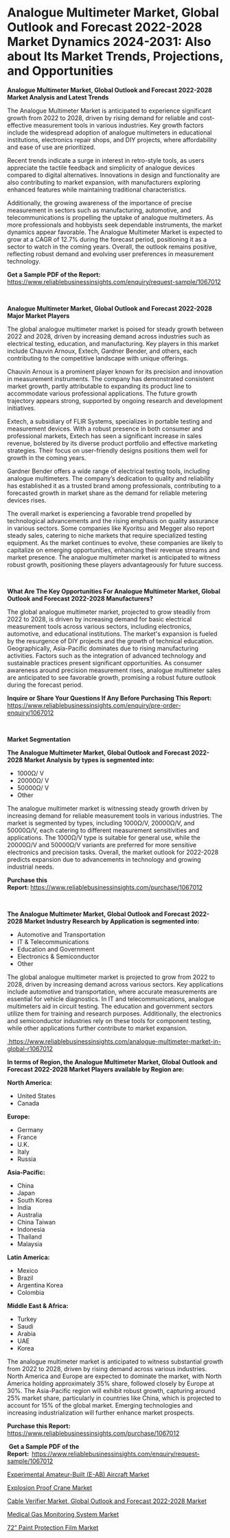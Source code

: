 <p><h1>Analogue Multimeter Market, Global Outlook and Forecast 2022-2028 Market Dynamics 2024-2031: Also about Its Market Trends, Projections, and Opportunities</h1></p><p><strong>Analogue Multimeter Market, Global Outlook and Forecast 2022-2028 Market Analysis and Latest Trends</strong></p>
<p><p>The Analogue Multimeter Market is anticipated to experience significant growth from 2022 to 2028, driven by rising demand for reliable and cost-effective measurement tools in various industries. Key growth factors include the widespread adoption of analogue multimeters in educational institutions, electronics repair shops, and DIY projects, where affordability and ease of use are prioritized. </p><p>Recent trends indicate a surge in interest in retro-style tools, as users appreciate the tactile feedback and simplicity of analogue devices compared to digital alternatives. Innovations in design and functionality are also contributing to market expansion, with manufacturers exploring enhanced features while maintaining traditional characteristics. </p><p>Additionally, the growing awareness of the importance of precise measurement in sectors such as manufacturing, automotive, and telecommunications is propelling the uptake of analogue multimeters. As more professionals and hobbyists seek dependable instruments, the market dynamics appear favorable. The Analogue Multimeter Market is expected to grow at a CAGR of 12.7% during the forecast period, positioning it as a sector to watch in the coming years. Overall, the outlook remains positive, reflecting robust demand and evolving user preferences in measurement technology.</p></p>
<p><strong>Get a Sample PDF of the Report:&nbsp;</strong> <a href="https://www.reliablebusinessinsights.com/enquiry/request-sample/1067012">https://www.reliablebusinessinsights.com/enquiry/request-sample/1067012</a></p>
<p>&nbsp;</p>
<p><strong>Analogue Multimeter Market, Global Outlook and Forecast 2022-2028 Major Market Players</strong></p>
<p><p>The global analogue multimeter market is poised for steady growth between 2022 and 2028, driven by increasing demand across industries such as electrical testing, education, and manufacturing. Key players in this market include Chauvin Arnoux, Extech, Gardner Bender, and others, each contributing to the competitive landscape with unique offerings.</p><p>Chauvin Arnoux is a prominent player known for its precision and innovation in measurement instruments. The company has demonstrated consistent market growth, partly attributable to expanding its product line to accommodate various professional applications. The future growth trajectory appears strong, supported by ongoing research and development initiatives.</p><p>Extech, a subsidiary of FLIR Systems, specializes in portable testing and measurement devices. With a robust presence in both consumer and professional markets, Extech has seen a significant increase in sales revenue, bolstered by its diverse product portfolio and effective marketing strategies. Their focus on user-friendly designs positions them well for growth in the coming years.</p><p>Gardner Bender offers a wide range of electrical testing tools, including analogue multimeters. The company’s dedication to quality and reliability has established it as a trusted brand among professionals, contributing to a forecasted growth in market share as the demand for reliable metering devices rises.</p><p>The overall market is experiencing a favorable trend propelled by technological advancements and the rising emphasis on quality assurance in various sectors. Some companies like Kyoritsu and Megger also report steady sales, catering to niche markets that require specialized testing equipment. As the market continues to evolve, these companies are likely to capitalize on emerging opportunities, enhancing their revenue streams and market presence. The analogue multimeter market is anticipated to witness robust growth, positioning these players advantageously for future success.</p></p>
<p>&nbsp;</p>
<p><strong>What Are The Key Opportunities For Analogue Multimeter Market, Global Outlook and Forecast 2022-2028 Manufacturers?</strong></p>
<p><p>The global analogue multimeter market, projected to grow steadily from 2022 to 2028, is driven by increasing demand for basic electrical measurement tools across various sectors, including electronics, automotive, and educational institutions. The market's expansion is fueled by the resurgence of DIY projects and the growth of technical education. Geographically, Asia-Pacific dominates due to rising manufacturing activities. Factors such as the integration of advanced technology and sustainable practices present significant opportunities. As consumer awareness around precision measurement rises, analogue multimeter sales are anticipated to see favorable growth, promising a robust future outlook during the forecast period.</p></p>
<p><strong>Inquire or Share Your Questions If Any Before Purchasing This Report:</strong> <a href="https://www.reliablebusinessinsights.com/enquiry/pre-order-enquiry/1067012">https://www.reliablebusinessinsights.com/enquiry/pre-order-enquiry/1067012</a></p>
<p>&nbsp;</p>
<p><strong>Market Segmentation</strong></p>
<p><strong>The Analogue Multimeter Market, Global Outlook and Forecast 2022-2028 Market Analysis by types is segmented into:</strong></p>
<p><ul><li>1000Ω/ V</li><li>20000Ω/ V</li><li>50000Ω/ V</li><li>Other</li></ul></p>
<p><p>The analogue multimeter market is witnessing steady growth driven by increasing demand for reliable measurement tools in various industries. The market is segmented by types, including 1000Ω/V, 20000Ω/V, and 50000Ω/V, each catering to different measurement sensitivities and applications. The 1000Ω/V type is suitable for general use, while the 20000Ω/V and 50000Ω/V variants are preferred for more sensitive electronics and precision tasks. Overall, the market outlook for 2022-2028 predicts expansion due to advancements in technology and growing industrial needs.</p></p>
<p><strong>Purchase this Report:&nbsp;</strong><a href="https://www.reliablebusinessinsights.com/purchase/1067012">https://www.reliablebusinessinsights.com/purchase/1067012</a></p>
<p>&nbsp;</p>
<p><strong>The Analogue Multimeter Market, Global Outlook and Forecast 2022-2028 Market Industry Research by Application is segmented into:</strong></p>
<p><ul><li>Automotive and Transportation</li><li>IT & Telecommunications</li><li>Education and Government</li><li>Electronics & Semiconductor</li><li>Other</li></ul></p>
<p><p>The global analogue multimeter market is projected to grow from 2022 to 2028, driven by increasing demand across various sectors. Key applications include automotive and transportation, where accurate measurements are essential for vehicle diagnostics. In IT and telecommunications, analogue multimeters aid in circuit testing. The education and government sectors utilize them for training and research purposes. Additionally, the electronics and semiconductor industries rely on these tools for component testing, while other applications further contribute to market expansion.</p></p>
<p><a href="https://www.reliablebusinessinsights.com/analogue-multimeter-market-in-global-r1067012">&nbsp;https://www.reliablebusinessinsights.com/analogue-multimeter-market-in-global-r1067012</a></p>
<p><strong>In terms of Region, the Analogue Multimeter Market, Global Outlook and Forecast 2022-2028 Market Players available by Region are:</strong></p>
<p>
    <p> <strong> North America: </strong>
        <ul>
            <li>United States</li>
            <li>Canada</li>
        </ul>
        </p> 
    <p> <strong> Europe: </strong>
        <ul>
            <li>Germany</li>
            <li>France</li>
            <li>U.K.</li>
            <li>Italy</li>
            <li>Russia</li>
        </ul>
        </p> 
    <p> <strong> Asia-Pacific: </strong>
        <ul>
            <li>China</li>
            <li>Japan</li>
            <li>South Korea</li>
            <li>India</li>
            <li>Australia</li>
            <li>China Taiwan</li>
            <li>Indonesia</li>
            <li>Thailand</li>
            <li>Malaysia</li>
        </ul>
        </p> 
    <p> <strong> Latin America: </strong>
        <ul>
            <li>Mexico</li>
            <li>Brazil</li>
            <li>Argentina Korea</li>
            <li>Colombia</li>
        </ul>
        </p> 
    <p> <strong> Middle East & Africa: </strong>
        <ul>
            <li>Turkey</li>
            <li>Saudi</li>
            <li>Arabia</li>
            <li>UAE</li>
            <li>Korea</li>
        </ul>
    </p>
    </p>
<p><p>The analogue multimeter market is anticipated to witness substantial growth from 2022 to 2028, driven by rising demand across various industries. North America and Europe are expected to dominate the market, with North America holding approximately 35% share, followed closely by Europe at 30%. The Asia-Pacific region will exhibit robust growth, capturing around 25% market share, particularly in countries like China, which is projected to account for 15% of the global market. Emerging technologies and increasing industrialization will further enhance market prospects.</p></p>
<p><strong>Purchase this Report: </strong><a href="https://www.reliablebusinessinsights.com/purchase/1067012">https://www.reliablebusinessinsights.com/purchase/1067012</a></p>
<p>&nbsp;<strong>Get a Sample PDF of the Report:&nbsp;&nbsp;</strong><a href="https://www.reliablebusinessinsights.com/enquiry/request-sample/1067012">https://www.reliablebusinessinsights.com/enquiry/request-sample/1067012</a></p>
<p><strong></strong></p>
<p><p><a href="https://medium.com/@trameciabutler45/evaluating-global-experimental-amateur-built-e-ab-aircraft-market-trends-and-growth-opportunities-88672002fe0c">Experimental Amateur-Built (E-AB) Aircraft Market</a></p><p><a href="https://www.linkedin.com/pulse/explosion-proof-crane-market-essentials-key-players-demand-503ue?trackingId=W%2BN4QJA%2BRoG99HEDJlScCA%3D%3D">Explosion Proof Crane Market</a></p><p><a href="https://github.com/bmorecock/Market-Research-Report-List-5/blob/main/cable-verifier-market-global-outlook-and-forecast-2022-2028-market.md">Cable Verifier Market, Global Outlook and Forecast 2022-2028 Market</a></p><p><a href="https://www.linkedin.com/pulse/insights-medical-gas-monitoring-system-industry-market-jrene?trackingId=lDYpiEawSHKf4EL7OTIPqA%3D%3D">Medical Gas Monitoring System Market</a></p><p><a href="https://issuu.com/reportprime-2/docs/72-paint-protection-film-market-siz_be6073d57c0575">72” Paint Protection Film Market</a></p></p>